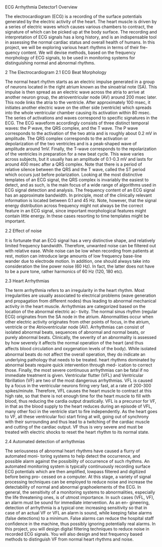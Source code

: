 ECG Arrhythmia Detector1 Overview

The electrocardiogram (ECG) is a recording of the surface potentials generated by the
electric activity of the heart. The heart muscle is driven by a series of electric waves
which causes various chambers to contract, the signature of which can be picked up at
the body surface. The recording and interpretation of ECG signals has a long history,
and is an indispensable tool in assessing the normal cardiac status and overall health
of humans.
In this project, we will be exploring various heart rhythms in terms of their fre-
quency content. We will devise methods, based on the frequency morphology of ECG
signals, to be used in monitoring systems for distinguishing normal and abnormal
rhythms.

2 The Electrocardiogram
2.1 ECG Beat Morphology

The normal heart rhythm starts as an electric impulse generated in a group of neurons
located in the right atrium known as the sinoatrial note (SA). This impulse is then
spread as an electric wave across the atria to arrive at another neuron group, the
atrioventricular node (AV) around 200 msec later. This node links the atria to the
ventricle. After approximately 100 msec, it initiates another electric wave on the
other side (ventricle) which spreads into the whole ventricular chamber causing its
activation within 80 msec.
The series of activations and waves correspond to specific signatures in the ECG.
The ECG waveform accordingly consists of three distinct temporal waves: the P wave,
the QRS complex, and the T wave. The P wave corresponds to the activation of the
two atria and is roughly about 0.2 mV in amplitude. The QRS complex corresponds
to the activation or depolarization of the two ventricles and is a peak-shaped wave of
amplitude around 1mV. Finally, the T-wave corresponds to the repolarization of the
ventricles in preparation for a new beat cycle. This wave varies across subjects, but
it usually has an amplitude of 0.1-0.3 mV and lasts for around 400 msec after a QRS
complex. Note that there is a period of relative silence between the QRS and the T
wave, called the ST period which occurs just before polarization.
Looking at the most distinctive templates of an ECG signal, the QRS complex
is invariably the easiest to detect, and as such, is the main focus of a wide range of
algorithms used in ECG signal detection and analysis.
The frequency content of an ECG signal has an approximate bandwidth. In
principle, most of the clinically relevant information is located between 0.1 and 45 Hz.
Note, however, that the signal energy distribution across frequency might not always
be the correct feature in an ECG signal, since important morphological features might
contain little energy. In these cases resorting to time templates might be important.


2.2 Eﬀect of noise

It is fortunate that an ECG signal has a very distinctive shape, and relatively limited
frequency bandwidth. Therefore, unwanted noise can be filtered out with relative
ease. While noise can be low when recording from patients at rest, motion can
introduce large amounts of low frequency base-line wander due to electrode motion.
In addition, one should always take into consideration the line power noise (60 Hz).
In fact, the latter does not have to be a pure tone, rather harmonics of 60 Hz (120,
180 etc).


2.3 Heart Arrhythmias

The term arrhythmia refers to an irregularity in the heart rhythm. Most irregularities
are usually associated to electrical problems (wave generation and propagation from
diﬀerent nodes) thus leading to abnormal mechanical activity in the heart muscle.
Arrhythmias are categorized based on the location of the abnormal electric ac-
tivity. The normal sinus rhythm (regular ECG) originates from the SA node in the
atrium. Abnormalities occur when other electric activity originates from other points
of focus, in the atrium, ventricle or the Atrioventricular node (AV). Arrhythmias can
consist of isolated abnormal beats, sequences of abnormal and normal beats, or purely
abnormal beats. Clinically, the severity of an abnormality is assessed by how severely
it aﬀects the normal operation of the heart (and thus aﬀects blood circulation and
oxygenation levels of the body). While isolated abnormal beats do not aﬀect the
overall operation, they do indicate an underlying pathology that needs to be treated.
heart rhythms dominated by abnormal beats require quick intervention through med-
ication to correct those. Finally, the most severe continuous arrhythmias can be fatal
if no immediate treatment is given.
Ventricular flutter (VFL) and Ventricular fibrillation (VF) are two of the most
dangerous arrhythmias. VFL is caused by a focus in the ventricular neurons firing
very fast, at a rate of 200-300 spikes/minute. Therefore, VFL causes the heart muscle
to contract at this high rate, so that there is not enough time for the heart muscle
to fill with blood, thus reducing the cardia output drastically. VFL is a precursor
for VF, in that as the blood supply to the heart reduces during an episode of VFL,
many other foci in the ventricle start to fire independently. As the heart goes to
VF, all these ventricular foci start firing at will, going out of synchrony with their
surrounding and thus lead to a twitching of the cardiac muscle and cutting of the
cardiac output. VF thus is very severe and must be treated with electric shocks to
reset the heart rhythm to its normal state.


2.4 Automated detection of arrhythmias

The seriousness of abnormal heart rhythms have caused a flurry of automated moni-
toring systems to help detect the occurrence, and possible alarm against the possibility
of occurrence of such rhythms.
An automated monitoring system is typically continuously recording surface ECG
potentials which are then amplified, lowpass filtered and digitized before being pro-
cessed on a computer. At this stage, a variety of signal processing techniques can
be employed to reduce noise and increase the detectability of normal and abnormal
graphoelements of the ECG. In general, the sensitivity of a monitoring systems to
abnormalities, especially the life threatening ones, is of utmost importance. In such
cases (VFL, VF), an alarm must be sound for immediate intervention. As an en-
gineering, detection of arrhythmia is a typical one: increasing sensitivity so that in
case of an actual VF or VFL an alarm is sound, while keeping false alarms (false
detections) to a minimum. False alarms can reduce the hospital staﬀ confidence in
the machine, thus possibly ignoring potentially real alarms.
In this project, you will design digital filtering techniques to reduce noise in
recorded ECG signals. You will also design and test frequency based methods to
distinguish VF from normal heart rhythms and noise.
